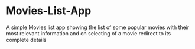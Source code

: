 # Movies-List-App
A simple Movies list app showing the list of some popular movies with their most relevant information and on selecting of a movie redirect to its complete details
